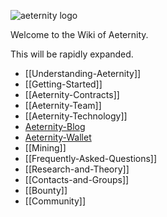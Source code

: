 ![aeternity logo](http://www.coinagenda.com/assets/img/sponsor/aeternity.jpg)

Welcome to the Wiki of Aeternity.

This will be rapidly expanded.

* [[Understanding-Aeternity]]
* [[Getting-Started]]
* [[Aeternity-Contracts]]
* [[Aeternity-Team]]
* [[Aeternity-Technology]]
* [Aeternity-Blog](https://blog.aeternity.com/)
* [Aeternity-Wallet](https://wallet.aeternity.com/)
* [[Mining]]
* [[Frequently-Asked-Questions]]
* [[Research-and-Theory]]
* [[Contacts-and-Groups]]
* [[Bounty]]
* [[Community]]

